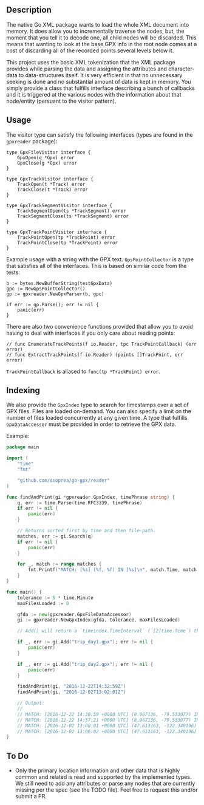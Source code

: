 ## Description

The native Go XML package wants to load the whole XML document into memory. It does allow you to incrementally traverse the nodes, but, the moment that you tell it to decode one, all child nodes will be discarded. This means that wanting to look at the base GPX info in the root node comes at a cost of discarding all of the recorded points several levels below it.

This project uses the basic XML tokenization that the XML package provides while parsing the data and assigning the attributes and character-data to data-structures itself. It is very efficient in that no unnecessary seeking is done and no substantial amount of data is kept in memory. You simply provide a class that fulfills interface describing a bunch of callbacks and it is triggered at the various nodes with the information about that node/entity (persuant to the visitor pattern).


## Usage

The visitor type can satisfy the following interfaces (types are found in the `gpxreader` package):

```golang
type GpxFileVisitor interface {
    GpxOpen(g *Gpx) error
    GpxClose(g *Gpx) error
}

type GpxTrackVisitor interface {
    TrackOpen(t *Track) error
    TrackClose(t *Track) error
}

type GpxTrackSegmentVisitor interface {
    TrackSegmentOpen(ts *TrackSegment) error
    TrackSegmentClose(ts *TrackSegment) error
}

type GpxTrackPointVisitor interface {
    TrackPointOpen(tp *TrackPoint) error
    TrackPointClose(tp *TrackPoint) error
}
```

Example usage with a string with the GPX text. `GpsPointCollector` is a type that satisfies all of the interfaces. This is based on similar code from the tests:

```golang
b := bytes.NewBufferString(testGpxData)
gpc := NewGpsPointCollector()
gp := gpxreader.NewGpxParser(b, gpc)

if err := gp.Parse(); err != nil {
    panic(err)
}
```

There are also two convenience functions provided that allow you to avoid having to deal with interfaces if you only care about reading points:

```golang
// func EnumerateTrackPoints(f io.Reader, tpc TrackPointCallback) (err error)
// func ExtractTrackPoints(f io.Reader) (points []TrackPoint, err error)
```

`TrackPointCallback` is aliased to `func(tp *TrackPoint) error`.


## Indexing

We also provide the `GpxIndex` type to search for timestamps over a set of GPX files. Files are loaded on-demand. You can also specify a limit on the number of files loaded concurrently at any given time. A type that fulfills `GpxDataAccessor` must be provided in order to retrieve the GPX data.

Example:

```go
package main

import (
    "time"
    "fmt"

    "github.com/dsoprea/go-gpx/reader"
)

func findAndPrint(gi *gpxreader.GpxIndex, timePhrase string) {
    q, err := time.Parse(time.RFC3339, timePhrase)
    if err != nil {
        panic(err)
    }

    // Returns sorted first by time and then file-path.
    matches, err := gi.Search(q)
    if err != nil {
        panic(err)
    }

    for _, match := range matches {
        fmt.Printf("MATCH: [%s] (%f, %f) IN [%s]\n", match.Time, match.Point.Latitude, match.Point.Longitude, match.FileInfo.Label)
    }
}

func main() {
    tolerance := 5 * time.Minute
    maxFilesLoaded := 0

    gfda := new(gpxreader.GpxFileDataAccessor)
    gi := gpxreader.NewGpxIndex(gfda, tolerance, maxFilesLoaded)

    // Add() will return a `timeindex.TimeInterval` (`[2]time.Time`) that describes the range of time represented by the file.

    if _, err := gi.Add("trip_day1.gpx"); err != nil {
        panic(err)
    }

    if _, err := gi.Add("trip_day2.gpx"); err != nil {
        panic(err)
    }

    findAndPrint(gi, "2016-12-22T14:32:59Z")
    findAndPrint(gi, "2016-12-02T13:02:01Z")

    // Output:
    //
    // MATCH: [2016-12-22 14:30:59 +0000 UTC] (8.967136, -79.533077) IN [trip_day2.gpx]
    // MATCH: [2016-12-22 14:37:21 +0000 UTC] (8.967136, -79.533077) IN [trip_day2.gpx]
    // MATCH: [2016-12-02 13:00:01 +0000 UTC] (47.613163, -122.340196) IN [trip_day1.gpx]
    // MATCH: [2016-12-02 13:06:02 +0000 UTC] (47.613163, -122.340196) IN [trip_day1.gpx]
}
```


## To Do

- Only the primary location information and other data that is highly common and related is read and supported by the implemented types. We still need to add any attributes or parse any nodes that are currently missing per the spec (see the TODO file). Feel free to request this and/or submit a PR.
